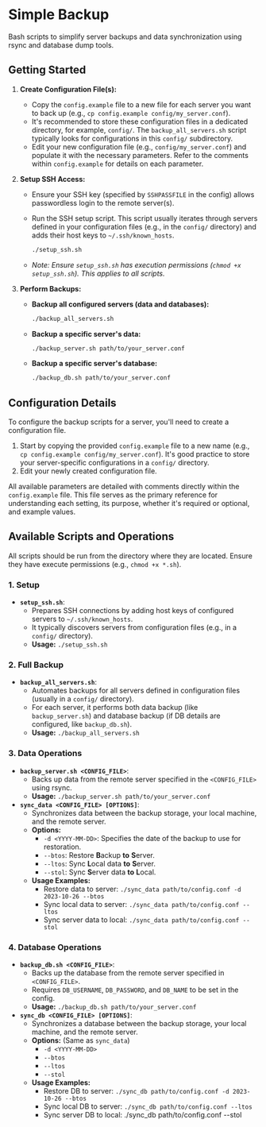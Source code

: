 # Simple Backup

Bash scripts to simplify server backups and data synchronization using rsync and database dump tools.

## Getting Started

1. **Create Configuration File(s):**
   * Copy the `config.example` file to a new file for each server you want to back up (e.g., `cp config.example config/my_server.conf`).
   * It's recommended to store these configuration files in a dedicated directory, for example, `config/`. The `backup_all_servers.sh` script typically looks for configurations in this `config/` subdirectory.
   * Edit your new configuration file (e.g., `config/my_server.conf`) and populate it with the necessary parameters. Refer to the comments within `config.example` for details on each parameter.

2. **Setup SSH Access:**
   * Ensure your SSH key (specified by `SSHPASSFILE` in the config) allows passwordless login to the remote server(s).
   * Run the SSH setup script. This script usually iterates through servers defined in your configuration files (e.g., in the `config/` directory) and adds their host keys to `~/.ssh/known_hosts`.

     ```bash
     ./setup_ssh.sh
     ```

   * *Note: Ensure `setup_ssh.sh` has execution permissions (`chmod +x setup_ssh.sh`). This applies to all scripts.*

3. **Perform Backups:**
   * **Backup all configured servers (data and databases):**

     ```bash
     ./backup_all_servers.sh
     ```

   * **Backup a specific server's data:**

     ```bash
     ./backup_server.sh path/to/your_server.conf
     ```

   * **Backup a specific server's database:**

     ```bash
     ./backup_db.sh path/to/your_server.conf
     ```

## Configuration Details

To configure the backup scripts for a server, you'll need to create a configuration file.

1. Start by copying the provided `config.example` file to a new name (e.g., `cp config.example config/my_server.conf`). It's good practice to store your server-specific configurations in a `config/` directory.
2. Edit your newly created configuration file.

All available parameters are detailed with comments directly within the `config.example` file. This file serves as the primary reference for understanding each setting, its purpose, whether it's required or optional, and example values.

## Available Scripts and Operations

All scripts should be run from the directory where they are located. Ensure they have execute permissions (e.g., `chmod +x *.sh`).

### 1. Setup

* **`setup_ssh.sh`**:
  * Prepares SSH connections by adding host keys of configured servers to `~/.ssh/known_hosts`.
  * It typically discovers servers from configuration files (e.g., in a `config/` directory).
  * **Usage:** `./setup_ssh.sh`

### 2. Full Backup

* **`backup_all_servers.sh`**:
  * Automates backups for all servers defined in configuration files (usually in a `config/` directory).
  * For each server, it performs both data backup (like `backup_server.sh`) and database backup (if DB details are configured, like `backup_db.sh`).
  * **Usage:** `./backup_all_servers.sh`

### 3. Data Operations

* **`backup_server.sh <CONFIG_FILE>`**:
  * Backs up data from the remote server specified in the `<CONFIG_FILE>` using rsync.
  * **Usage:** `./backup_server.sh path/to/your_server.conf`
* **`sync_data <CONFIG_FILE> [OPTIONS]`**:
  * Synchronizes data between the backup storage, your local machine, and the remote server.
  * **Options:**
    * `-d <YYYY-MM-DD>`: Specifies the date of the backup to use for restoration.
    * `--btos`: Restore **B**ackup **to** **S**erver.
    * `--ltos`: Sync **L**ocal data **to** **S**erver.
    * `--stol`: Sync **S**erver data **to** **L**ocal.
  * **Usage Examples:**
    * Restore data to server: `./sync_data path/to/config.conf -d 2023-10-26 --btos`
    * Sync local data to server: `./sync_data path/to/config.conf --ltos`
    * Sync server data to local: `./sync_data path/to/config.conf --stol`

### 4. Database Operations

* **`backup_db.sh <CONFIG_FILE>`**:
  * Backs up the database from the remote server specified in `<CONFIG_FILE>`.
  * Requires `DB_USERNAME`, `DB_PASSWORD`, and `DB_NAME` to be set in the config.
  * **Usage:** `./backup_db.sh path/to/your_server.conf`
* **`sync_db <CONFIG_FILE> [OPTIONS]`**:
  * Synchronizes a database between the backup storage, your local machine, and the remote server.
  * **Options:** (Same as `sync_data`)
    * `-d <YYYY-MM-DD>`
    * `--btos`
    * `--ltos`
    * `--stol`
  * **Usage Examples:**
    * Restore DB to server: `./sync_db path/to/config.conf -d 2023-10-26 --btos`
    * Sync local DB to server: `./sync_db path/to/config.conf --ltos`
    * Sync server DB to local: ./sync_db path/to/config.conf --stol
